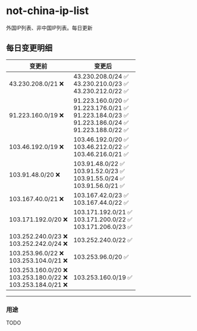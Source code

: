 # not-china-ip-list
外国IP列表、非中国IP列表。每日更新

每日变更明细
--------------------
|  变更前   | 变更后 |
|  ----  | ----  |
|  43.230.208.0/21 :x:  | 43.230.208.0/24 :white_check_mark: <br> 43.230.210.0/23 :white_check_mark: <br> 43.230.212.0/22 :white_check_mark: <br>  | 
|  91.223.160.0/19 :x:  | 91.223.160.0/20 :white_check_mark: <br> 91.223.176.0/21 :white_check_mark: <br> 91.223.184.0/23 :white_check_mark: <br> 91.223.186.0/24 :white_check_mark: <br> 91.223.188.0/22 :white_check_mark: <br>  | 
|  103.46.192.0/19 :x:  | 103.46.192.0/20 :white_check_mark: <br> 103.46.212.0/22 :white_check_mark: <br> 103.46.216.0/21 :white_check_mark: <br>  | 
|  103.91.48.0/20 :x:  | 103.91.48.0/22 :white_check_mark: <br> 103.91.52.0/23 :white_check_mark: <br> 103.91.55.0/24 :white_check_mark: <br> 103.91.56.0/21 :white_check_mark: <br>  | 
|  103.167.40.0/21 :x:  | 103.167.42.0/23 :white_check_mark: <br> 103.167.44.0/22 :white_check_mark: <br>  | 
|  103.171.192.0/20 :x:  | 103.171.192.0/21 :white_check_mark: <br> 103.171.200.0/22 :white_check_mark: <br> 103.171.206.0/23 :white_check_mark: <br>  | 
|  103.252.240.0/23 :x: <br> 103.252.242.0/24 :x: <br> | 103.252.240.0/22 :white_check_mark: | 
|  103.253.96.0/22 :x: <br> 103.253.104.0/21 :x: <br> | 103.253.96.0/20 :white_check_mark: | 
|  103.253.160.0/20 :x: <br> 103.253.180.0/22 :x: <br> 103.253.184.0/21 :x: <br> | 103.253.160.0/19 :white_check_mark: | 

--------------------
### 用途
TODO
